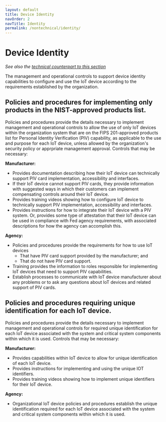 ```yaml
---
layout: default
title: Device Identity
navOrder: 2
navTitle: Identity
permalink: /nontechnical/identity/
---
```


# Device Identity

_See also the [technical counterpart to this section](../_8259-Catalog/identity.md)_

The management and operational controls to support device identity capabilities to configure and use the IoT device according to the requirements established by the organization.

## Policies and procedures for implementing only products in the NIST-approved products list.

Policies and procedures provide the details necessary to implement management and operational controls to allow the use of only IoT devices within the organization system that are on the FIPS 201-approved products list for Personal Identity Verification (PIV) capability, as applicable to the use and purpose for each IoT device, unless allowed by the organization's security policy or apprpriate management approval. Controls that may be necessary:

**Manufacturer:**

- Provides documentation describing how their IoT device can technically support PIV card implementation, accessibility and interfaces.
- If their IoT device cannot support PIV cards, they provide information with suggested ways in which their customers can implement compensating controls around their IoT device.
- Provides training videos showing how to configure IoT device to technically support PIV implementation, accessibility and interfaces.
- Provides instructions for how to integrate their IoT device with a PIV system. Or, provides some type of attestation that their IoT device can be used in compliance with Fed agency requirements, with associated descriptions for how the agency can accomplish this.

**Agency:**

- Policies and procedures provide the requirements for how to use IoT devices
  - That have PIV card support provided by the manufacturer; and
  - That do not have PIV card support.
- Training provides the information to roles responsible for implementing IoT devices that need to support PIV capabilities.
- Establish processes to communicate with IoT device manufacturer about any problems or to ask any questions about IoT devices and related support of PIV cards.

## Policies and procedures requiring unique identification for each IoT device.

Policies and procedures provide the details necessary to implement management and operational controls for required unique identification for each IoT device associated with the system and critical system components within which it is used. Controls that may be necessary:

**Manufacturer:**

- Provides capabilities within IoT device to allow for unique identification of each IoT device.
- Provides instructions for implementing and using the unique IOT identifiers.
- Provides training videos showing how to implement unique identifiers for their IoT device.

**Agency:**

- Organizational IoT device policies and procedures establish the unique identification required for each IoT device associated with the system and critical system components within which it is used.


